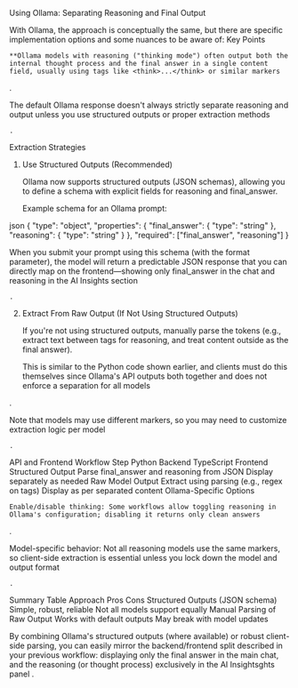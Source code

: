 Using Ollama: Separating Reasoning and Final Output

With Ollama, the approach is conceptually the same, but there are specific implementation options and some nuances to be aware of:
Key Points

    **Ollama models with reasoning ("thinking mode") often output both the internal thought process and the final answer in a single content field, usually using tags like <think>...</think> or similar markers

.

The default Ollama response doesn't always strictly separate reasoning and output unless you use structured outputs or proper extraction methods

    .

Extraction Strategies
1. Use Structured Outputs (Recommended)

    Ollama now supports structured outputs (JSON schemas), allowing you to define a schema with explicit fields for reasoning and final_answer.

    Example schema for an Ollama prompt:

json
{
  "type": "object",
  "properties": {
    "final_answer": { "type": "string" },
    "reasoning": { "type": "string" }
  },
  "required": ["final_answer", "reasoning"]
}

When you submit your prompt using this schema (with the format parameter), the model will return a predictable JSON response that you can directly map on the frontend—showing only final_answer in the chat and reasoning in the AI Insights section

    .

2. Extract From Raw Output (If Not Using Structured Outputs)

    If you're not using structured outputs, manually parse the tokens (e.g., extract text between <think> tags for reasoning, and treat content outside as the final answer).

    This is similar to the Python code shown earlier, and clients must do this themselves since Ollama's API outputs both together and does not enforce a separation for all models

.

Note that models may use different markers, so you may need to customize extraction logic per model

    .

API and Frontend Workflow
Step	Python Backend	TypeScript Frontend
Structured Output	Parse final_answer and reasoning from JSON	Display separately as needed
Raw Model Output	Extract using parsing (e.g., regex on tags)	Display as per separated content
Ollama-Specific Options

    Enable/disable thinking: Some workflows allow toggling reasoning in Ollama's configuration; disabling it returns only clean answers

.

Model-specific behavior: Not all reasoning models use the same markers, so client-side extraction is essential unless you lock down the model and output format

    .

Summary Table
Approach	Pros	Cons
Structured Outputs (JSON schema)	Simple, robust, reliable	Not all models support equally
Manual Parsing of Raw Output	Works with default outputs	May break with model updates

By combining Ollama's structured outputs (where available) or robust client-side parsing, you can easily mirror the backend/frontend split described in your previous workflow: displaying only the final answer in the main chat, and the reasoning (or thought process) exclusively in the AI Insightsghts panel
.
